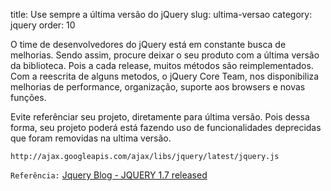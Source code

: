 title: Use sempre a última versão do jQuery
slug: ultima-versao
category: jquery
order: 10

O time de desenvolvedores do jQuery está em constante busca de melhorias. Sendo assim, procure deixar o seu produto com a última versão da biblioteca. Pois a cada release, muitos métodos são reimplementados. Com a reescrita de alguns metodos, o jQuery Core Team, nos disponibiliza melhorias de performance, organização, suporte aos browsers e novas funções.

Evite referênciar seu projeto, diretamente para última versão. Pois dessa forma, seu projeto poderá está fazendo uso de funcionalidades deprecidas que foram removidas na ultima versão.
   
	http://ajax.googleapis.com/ajax/libs/jquery/latest/jquery.js



`Referência:` [Jquery Blog - JQUERY 1.7 released](http://blog.jquery.com/2011/11/03/jquery-1-7-released/)